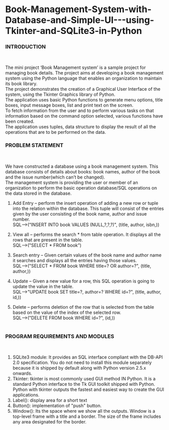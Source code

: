 # Book-Management-System-with-Database-and-Simple-UI---using-Tkinter-and-SQLite3-in-Python
<h3>INTRODUCTION</h3><br>

The mini project ‘Book Management system’ is a sample project for managing book details. The project aims at developing a book management system using the Python language that enables an organization to maintain its book library. <br>
The project demonstrates the creation of a Graphical User Interface of the system, using the Tkinter Graphics library of Python.<br>
The application uses basic Python functions to generate menu options, title boxes, input message boxes, list and print text on the screen. <br>
To fetch information from the user and to perform various tasks on that information  based on the command option selected, various functions have been created. <br>
The application uses tuples, data structure to display the result of all the operations that are to be performed on the data.<br>

<h3>PROBLEM STATEMENT</h3><br>

We have constructed a database using a book management system. This database consists of details about books: book names, author of the book and the issue number(which can’t be changed). <br>
The management system is providing the user or member of an organization to perform the basic operation database/SQL operations on the data stored in the database.<br>
1.	Add Entry – perform the insert operation of adding a new row or tuple into the relation within the database. This tuple will consist of the entries given by the user consisting of the book name, author and issue number. <br>
     SQL—>(“INSERT INTO book VALUES (NULL,?,?,?)", (title, author, isbn,))<br>

2.	View all – performs the search * from table operation. It displays all the rows that are present in the table. <br>
     SQL—>("SELECT * FROM book”)<br>

3.	Search entry – Given certain values of the book name and author name it searches and displays all the entries having those values. <br>
     SQL—>("SELECT * FROM book WHERE title=? OR author=?", (title, author,))<br>

4.	Update – Given a new value for a row, this SQL operation is going to update the value in the table.<br>
     SQL—>"UPDATE book SET title=?, author=? WHERE id=?", (title, author, id,))<br>

5.	Delete – performs deletion of the row that is selected from the table based on the value of the index of the selected row.<br>
     SQL—>("DELETE FROM book WHERE id=?", (id,))<br>
 
<h3>PROGRAM REQUIREMENTS AND MODULES</h3><br>

1.	SQLite3 module: It provides an SQL interface compliant with the DB-API 2.0 specification. You do not need to install this module separately because it is shipped by default along with Python version 2.5.x onwards.<br>
2.	Tkinter: tkinter is most commonly used GUI method IN Python. It is a standard Python interface to the Tk GUI toolkit shipped with Python. Python with tkinter outputs the fastest and easiest way to create the GUI applications. <br>
3.	Label(): display area for a short text <br>
4.	Button(): implementation of "push" button.<br>
5.	Window(): Its the space where we show all the outputs. Window is a top-level frame with a title and a border. The size of the frame includes any area designated for the border.<br>
